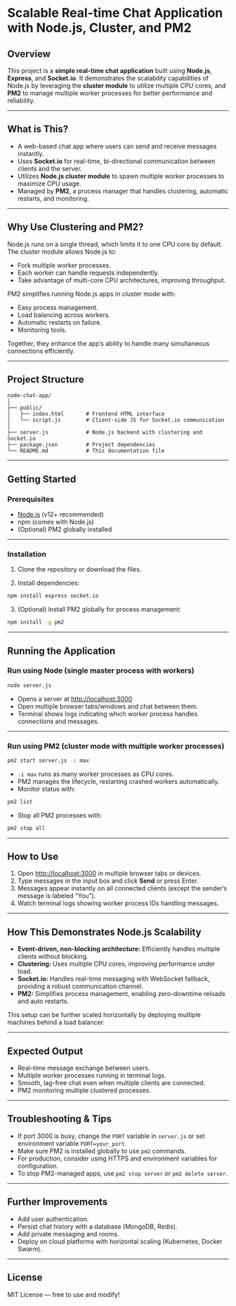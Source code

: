 # Scalable Real-time Chat Application with Node.js, Cluster, and PM2

## Overview

This project is a **simple real-time chat application** built using **Node.js**, **Express**, and **Socket.io**. It demonstrates the scalability capabilities of Node.js by leveraging the **cluster module** to utilize multiple CPU cores, and **PM2** to manage multiple worker processes for better performance and reliability.

---

## What is This?

* A web-based chat app where users can send and receive messages instantly.
* Uses **Socket.io** for real-time, bi-directional communication between clients and the server.
* Utilizes **Node.js cluster module** to spawn multiple worker processes to maximize CPU usage.
* Managed by **PM2**, a process manager that handles clustering, automatic restarts, and monitoring.

---

## Why Use Clustering and PM2?

Node.js runs on a single thread, which limits it to one CPU core by default. The cluster module allows Node.js to:

* Fork multiple worker processes.
* Each worker can handle requests independently.
* Take advantage of multi-core CPU architectures, improving throughput.

PM2 simplifies running Node.js apps in cluster mode with:

* Easy process management.
* Load balancing across workers.
* Automatic restarts on failure.
* Monitoring tools.

Together, they enhance the app’s ability to handle many simultaneous connections efficiently.

---

## Project Structure

```
node-chat-app/
│
├── public/
│   ├── index.html       # Frontend HTML interface
│   └── script.js        # Client-side JS for Socket.io communication
│
├── server.js            # Node.js backend with clustering and Socket.io
├── package.json         # Project dependencies
└── README.md            # This documentation file
```

---

## Getting Started

### Prerequisites

* [Node.js](https://nodejs.org/en/download/) (v12+ recommended)
* npm (comes with Node.js)
* (Optional) PM2 globally installed

---

### Installation

1. Clone the repository or download the files.

2. Install dependencies:

```bash
npm install express socket.io
```

3. (Optional) Install PM2 globally for process management:

```bash
npm install -g pm2
```

---

## Running the Application

### Run using Node (single master process with workers)

```bash
node server.js
```

* Opens a server at [http://localhost:3000](http://localhost:3000)
* Open multiple browser tabs/windows and chat between them.
* Terminal shows logs indicating which worker process handles connections and messages.

---

### Run using PM2 (cluster mode with multiple worker processes)

```bash
pm2 start server.js -i max
```

* `-i max` runs as many worker processes as CPU cores.
* PM2 manages the lifecycle, restarting crashed workers automatically.
* Monitor status with:

```bash
pm2 list
```

* Stop all PM2 processes with:

```bash
pm2 stop all
```

---

## How to Use

1. Open [http://localhost:3000](http://localhost:3000) in multiple browser tabs or devices.
2. Type messages in the input box and click **Send** or press Enter.
3. Messages appear instantly on all connected clients (except the sender’s message is labeled “You”).
4. Watch terminal logs showing worker process IDs handling messages.

---

## How This Demonstrates Node.js Scalability

* **Event-driven, non-blocking architecture:** Efficiently handles multiple clients without blocking.
* **Clustering:** Uses multiple CPU cores, improving performance under load.
* **Socket.io:** Handles real-time messaging with WebSocket fallback, providing a robust communication channel.
* **PM2:** Simplifies process management, enabling zero-downtime reloads and auto restarts.

This setup can be further scaled horizontally by deploying multiple machines behind a load balancer.

---

## Expected Output

* Real-time message exchange between users.
* Multiple worker processes running in terminal logs.
* Smooth, lag-free chat even when multiple clients are connected.
* PM2 monitoring multiple clustered processes.

---

## Troubleshooting & Tips

* If port 3000 is busy, change the `PORT` variable in `server.js` or set environment variable `PORT=your_port`.
* Make sure PM2 is installed globally to use `pm2` commands.
* For production, consider using HTTPS and environment variables for configuration.
* To stop PM2-managed apps, use `pm2 stop server` or `pm2 delete server`.

---

## Further Improvements

* Add user authentication.
* Persist chat history with a database (MongoDB, Redis).
* Add private messaging and rooms.
* Deploy on cloud platforms with horizontal scaling (Kubernetes, Docker Swarm).

---

## License

MIT License — free to use and modify!
